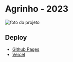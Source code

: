 # Agrinho - 2023
<img src="https://cdn.discordapp.com/attachments/1129232473470029864/1139357531442004098/image.png" alt="foto do projeto">

## Deploy
<nav>
  <ul>
    <li><a href="https://k4ik.github.io/projeto-agrinho/" target="_blank">Github Pages</a></li>
    <li><a href="https://acoes-que-transformam-o-mundo.vercel.app/" target="_blank">Vercel</a></li>
  </ul>
</nav>
